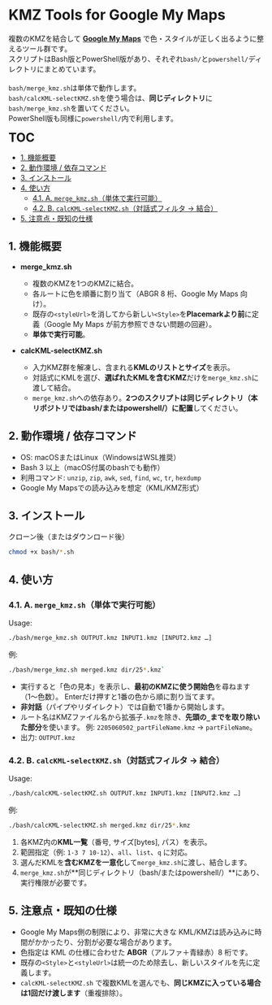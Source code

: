 # KMZ Tools for Google My Maps

複数のKMZを結合して **[Google My Maps](https://mymaps.google.com)** で色・スタイルが正しく出るように整えるツール群です。  
スクリプトはBash版とPowerShell版があり、それぞれ`bash/`と`powershell/`ディレクトリにまとめています。  
<br>
`bash/merge_kmz.sh`は単体で動作します。  
`bash/calcKML-selectKMZ.sh`を使う場合は、**同じディレクトリ**に`bash/merge_kmz.sh`を置いてください。  
PowerShell版も同様に`powershell/`内で利用します。

<!-- TOC tocDepth:2..3 chapterDepth:2..6 -->

<font size="+2">**TOC**</font><!-- omit in toc -->
- [1. 機能概要](#1-機能概要)
- [2. 動作環境 / 依存コマンド](#2-動作環境--依存コマンド)
- [3. インストール](#3-インストール)
- [4. 使い方](#4-使い方)
  - [4.1. A. `merge_kmz.sh`（単体で実行可能）](#41-a-merge_kmzsh単体で実行可能)
  - [4.2. B. `calcKML-selectKMZ.sh`（対話式フィルタ → 結合）](#42-b-calckml-selectkmzsh対話式フィルタ--結合)
- [5. 注意点・既知の仕様](#5-注意点既知の仕様)

<!-- /TOC -->

## 1. 機能概要

- **merge_kmz.sh**

  - 複数のKMZを1つのKMZに結合。
  - 各ルートに色を順番に割り当て（ABGR 8 桁、Google My Maps 向け）。
  - 既存の`<styleUrl>`を消してから新しい`<Style>`を**Placemarkより前**に定義（Google My Maps が前方参照できない問題の回避）。
  - **単体で実行可能**。

- **calcKML-selectKMZ.sh**
  - 入力KMZ群を解凍し、含まれる**KMLのリストとサイズ**を表示。
  - 対話式にKMLを選び、**選ばれたKMLを含むKMZ**だけを`merge_kmz.sh`に渡して結合。
  - `merge_kmz.sh`への依存あり。**2つのスクリプトは同じディレクトリ（本リポジトリではbash/またはpowershell/）に配置**してください。

## 2. 動作環境 / 依存コマンド

- OS: macOSまたはLinux（WindowsはWSL推奨）
- Bash 3 以上（macOS付属のbashでも動作）
- 利用コマンド: `unzip`, `zip`, `awk`, `sed`, `find`, `wc`, `tr`, `hexdump`
- Google My Mapsでの読み込みを想定（KML/KMZ形式）

## 3. インストール

クローン後（またはダウンロード後）
```bash
chmod +x bash/*.sh
```

## 4. 使い方

### 4.1. A. `merge_kmz.sh`（単体で実行可能）

Usage:
```bash
./bash/merge_kmz.sh OUTPUT.kmz INPUT1.kmz [INPUT2.kmz …]
```

例:
```bash
./bash/merge_kmz.sh merged.kmz dir/25*.kmz`
```

- 実行すると「色の見本」を表示し、**最初のKMZに使う開始色**を尋ねます（1〜色数）。
  Enterだけ押すと1番の色から順に割り当てます。
- **非対話**（パイプやリダイレクト）では自動で1番から開始します。
- ルート名はKMZファイル名から拡張子`.kmz`を除き、**先頭の`_`までを取り除いた部分**を使います。
  例: `2205060502_partFileName.kmz` → `partFileName`。
- 出力: `OUTPUT.kmz`

### 4.2. B. `calcKML-selectKMZ.sh`（対話式フィルタ → 結合）

Usage:
```bash
./bash/calcKML-selectKMZ.sh OUTPUT.kmz INPUT1.kmz [INPUT2.kmz …]
```

例:
```bash
./bash/calcKML-selectKMZ.sh merged.kmz dir/25*.kmz
```

1. 各KMZ内の**KML一覧**（番号, サイズ\[bytes], パス）を表示。
2. 範囲指定（例: `1-3 7 10-12`）、`all`、`list`、`q` に対応。
3. 選んだKMLを**含むKMZを一意化**して`merge_kmz.sh`に渡し、結合します。
4. `merge_kmz.sh`が**同じディレクトリ（bash/またはpowershell/）**にあり、実行権限が必要です。

## 5. 注意点・既知の仕様

- Google My Maps側の制限により、非常に大きな KML/KMZは読み込みに時間がかかったり、分割が必要な場合があります。
- 色指定は KML の仕様に合わせた **ABGR**（アルファ＋青緑赤）8 桁です。
- 既存の`<Style>`と`<styleUrl>`は統一のため除去し、新しいスタイルを先に定義します。
- `calcKML-selectKMZ.sh` で複数KMLを選んでも、**同じKMZに入っている場合は1回だけ渡します**（重複排除）。
